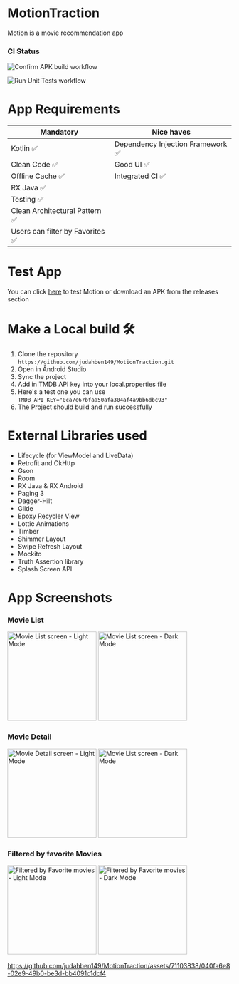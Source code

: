 # MotionTraction
Motion is a movie recommendation app
### CI Status
![Confirm APK build workflow](https://github.com/judahben149/MotionTraction/actions/workflows/build_apk_workflow.yml/badge.svg)

![Run Unit Tests workflow](https://github.com/judahben149/MotionTraction/actions/workflows/run_tests.yml/badge.svg)

# App Requirements
| Mandatory | Nice haves |
| --------- | ---------- |
| Kotlin  ✅ | Dependency Injection Framework  ✅ |
| Clean Code ✅ | Good UI ✅ |
| Offline Cache ✅ | Integrated CI ✅ |
| RX Java ✅ | |
| Testing ✅ | |
| Clean Architectural Pattern ✅ | |
| Users can filter by Favorites ✅ | |

# Test App
You can click [here](https://appetize.io/embed/a6dpgv3qxdwjhrbjheu4cgs3fe?device=pixel7pro&osVersion=13.0&scale=50) to test Motion or download an APK from the releases section

# Make a Local build 🛠️
1. Clone the repository ```https://github.com/judahben149/MotionTraction.git```
2. Open in Android Studio
3. Sync the project
4. Add in TMDB API key into your local.properties file
5. Here's a test one you can use ```TMDB_API_KEY="0ca7e67bfaa50afa304af4a9bb6dbc93"```
6. The Project should build and run successfully

# External Libraries used
* Lifecycle (for ViewModel and LiveData)
* Retrofit and OkHttp
* Gson
* Room
* RX Java & RX Android
* Paging 3
* Dagger-Hilt
* Glide
* Epoxy Recycler View
* Lottie Animations
* Timber
* Shimmer Layout
* Swipe Refresh Layout
* Mockito
* Truth Assertion library
* Splash Screen API

# App Screenshots

### Movie List
<img src="https://github.com/judahben149/MotionTraction/assets/71103838/27ce7de4-ea64-4654-b333-bb1df0ed01b2" width="200" alt="Movie List screen - Light Mode">
<img src="https://github.com/judahben149/MotionTraction/assets/71103838/0eaa87e6-c762-451e-9b08-66f9c043749e" width="200" alt="Movie List screen - Dark Mode">

### Movie Detail
<img src="https://github.com/judahben149/MotionTraction/assets/71103838/093537ed-8933-4ff9-8146-cfb54c97a71a" width="200" alt="Movie Detail screen - Light Mode">
<img src="https://github.com/judahben149/MotionTraction/assets/71103838/24b0194f-087a-4abe-a2ff-c8dfb9f8a60d" width="200" alt="Movie List screen - Dark Mode">

### Filtered by favorite Movies
<img src="https://github.com/judahben149/MotionTraction/assets/71103838/09e2899a-ad11-4abd-be54-f4f9ef390cb5" width="200" alt="Filtered by Favorite movies - Light Mode">
<img src="https://github.com/judahben149/MotionTraction/assets/71103838/703c8d4e-fe7e-44c0-b4c5-9da1cac6346e" width="200" alt="Filtered by Favorite movies - Dark Mode">







https://github.com/judahben149/MotionTraction/assets/71103838/040fa6e8-02e9-49b0-be3d-bb4091c1dcf4














